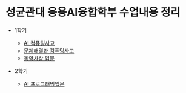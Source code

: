 # 성균관대 응용AI융합학부 수업내용 정리

- 1학기
  - [AI 컴퓨팅사고](https://github.com/skku-aicon-study/SKKU-AI-Computing)
  - [문제해결과 컴퓨팅사고](https://github.com/skku-aicon-study/SKKU-Problem-Solving)
  - [동양사상 입문](https://github.com/skku-aicon-study/SKKU-Eastern-Philosophy)

- 2학기
  - [AI 프로그래밍입문](https://github.com/skku-aicon-study/SKKU-AI-Programming-basic)
